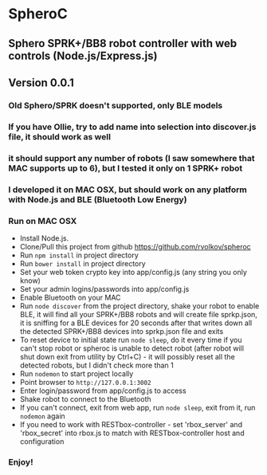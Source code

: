 # SpheroC
## Sphero SPRK+/BB8 robot controller with web controls (Node.js/Express.js)

## Version 0.0.1

### Old Sphero/SPRK doesn't supported, only BLE models
### If you have Ollie, try to add name into selection into discover.js file, it should work as well
### it should support any number of robots (I saw somewhere that MAC supports up to 6), but I tested it only on 1 SPRK+ robot
### I developed it on MAC OSX, but should work on any platform with Node.js and BLE (Bluetooth Low Energy)


### Run on MAC OSX
* Install Node.js.
* Clone/Pull this project from github https://github.com/rvolkov/spheroc
* Run `npm install` in project directory
* Run `bower install` in project directory
* Set your web token crypto key into app/config.js (any string you only know)
* Set your admin logins/passwords into app/config.js
* Enable Bluetooth on your MAC
* Run `node discover` from the project directory, shake your robot to enable BLE, it will find all your SPRK+/BB8 robots and will create file sprkp.json, it is sniffing for a BLE devices for 20 seconds after that writes down all the detected SPRK+/BB8 devices into sprkp.json file and exits
* To reset device to initial state run `node sleep`, do it every time if you can't stop robot or spheroc is unable to detect robot (after robot will shut down exit from utility by Ctrl+C) - it will possibly reset all the detected robots, but I didn't check more than 1
* Run `nodemon` to start project locally
* Point browser to `http://127.0.0.1:3002`
* Enter login/password from app/config.js to access
* Shake robot to connect to the Bluetooth
* If you can't connect, exit from web app, run `node sleep`, exit from it, run `nodemon` again
* If you need to work with RESTbox-controller - set 'rbox_server' and 'rbox_secret' into rbox.js to match with RESTbox-controller host and configuration

### Enjoy!
